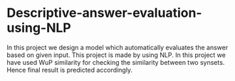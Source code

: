 # Descriptive-answer-evaluation-using-NLP
In this project we design a model which automatically evaluates the answer based on given input.
This project is made by using NLP.
In this project we have used WuP similarity for checking the similarity between two synsets.
Hence final result is predicted accordingly.
